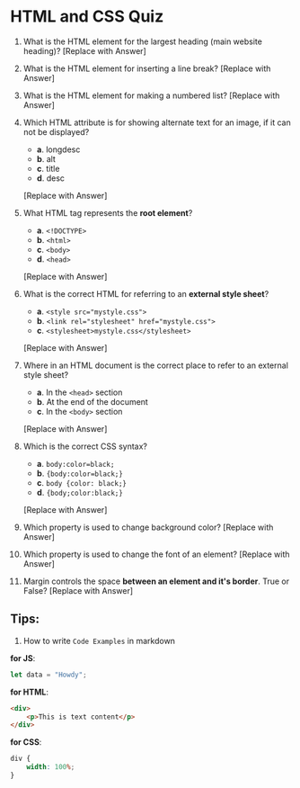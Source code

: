 # HTML and CSS Quiz

1.  What is the HTML element for the largest heading (main website heading)?
    [Replace with Answer]

2.  What is the HTML element for inserting a line break?
    [Replace with Answer]

3.  What is the HTML element for making a numbered list?
    [Replace with Answer]

4.  Which HTML attribute is for showing alternate text for an image, if it can not be displayed?

    -   **a**. longdesc
    -   **b**. alt
    -   **c**. title
    -   **d**. desc

    [Replace with Answer]

5.  What HTML tag represents the **root element**?

    -   **a**. `<!DOCTYPE>`
    -   **b**. `<html>`
    -   **c**. `<body>`
    -   **d**. `<head>`

    [Replace with Answer]

6.  What is the correct HTML for referring to an **external style sheet**?

    -   **a**. `<style src="mystyle.css">`
    -   **b**. `<link rel="stylesheet" href="mystyle.css">`
    -   **c**. `<stylesheet>mystyle.css</stylesheet>`

    [Replace with Answer]

7.  Where in an HTML document is the correct place to refer to an external style sheet?

    -   **a**. In the `<head>` section
    -   **b**. At the end of the document
    -   **c**. In the `<body>` section

    [Replace with Answer]

8.  Which is the correct CSS syntax?

    -   **a**. `body:color=black;`
    -   **b**. `{body:color=black;}`
    -   **c**. `body {color: black;}`
    -   **d**. `{body;color:black;}`

    [Replace with Answer]

9.  Which property is used to change background color?
    [Replace with Answer]

10. Which property is used to change the font of an element?
    [Replace with Answer]

11. Margin controls the space **between an element and it's border**. True or False?
    [Replace with Answer]

## Tips:

1. How to write `Code Examples` in markdown

**for JS**:

```javascript
let data = "Howdy";
```

**for HTML**:

```html
<div>
    <p>This is text content</p>
</div>
```

**for CSS**:

```css
div {
    width: 100%;
}
```
